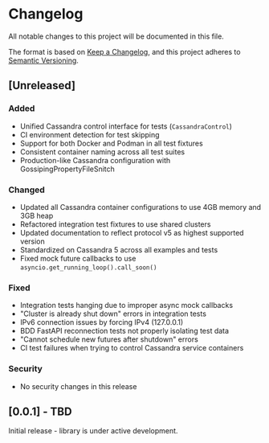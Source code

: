 # Changelog

All notable changes to this project will be documented in this file.

The format is based on [Keep a Changelog](https://keepachangelog.com/en/1.1.0/),
and this project adheres to [Semantic Versioning](https://semver.org/spec/v2.0.0.html).

## [Unreleased]

### Added
- Unified Cassandra control interface for tests (`CassandraControl`)
- CI environment detection for test skipping
- Support for both Docker and Podman in all test fixtures
- Consistent container naming across all test suites
- Production-like Cassandra configuration with GossipingPropertyFileSnitch

### Changed
- Updated all Cassandra container configurations to use 4GB memory and 3GB heap
- Refactored integration test fixtures to use shared clusters
- Updated documentation to reflect protocol v5 as highest supported version
- Standardized on Cassandra 5 across all examples and tests
- Fixed mock future callbacks to use `asyncio.get_running_loop().call_soon()`

### Fixed
- Integration tests hanging due to improper async mock callbacks
- "Cluster is already shut down" errors in integration tests
- IPv6 connection issues by forcing IPv4 (127.0.0.1)
- BDD FastAPI reconnection tests not properly isolating test data
- "Cannot schedule new futures after shutdown" errors
- CI test failures when trying to control Cassandra service containers

### Security
- No security changes in this release

## [0.0.1] - TBD

Initial release - library is under active development.
